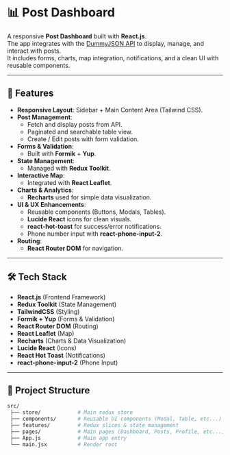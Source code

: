 # 📊 Post Dashboard

A responsive **Post Dashboard** built with **React.js**.  
The app integrates with the [DummyJSON API](https://dummyjson.com/posts) to display, manage, and interact with posts.  
It includes forms, charts, map integration, notifications, and a clean UI with reusable components.

---

## 🚀 Features

- **Responsive Layout**: Sidebar + Main Content Area (Tailwind CSS).
- **Post Management**:
  - Fetch and display posts from API.
  - Paginated and searchable table view.
  - Create / Edit posts with form validation.
- **Forms & Validation**:
  - Built with **Formik** + **Yup**.
- **State Management**:
  - Managed with **Redux Toolkit**.
- **Interactive Map**:
  - Integrated with **React Leaflet**.
- **Charts & Analytics**:
  - **Recharts** used for simple data visualization.
- **UI & UX Enhancements**:
  - Reusable components (Buttons, Modals, Tables).
  - **Lucide React** icons for clean visuals.
  - **react-hot-toast** for success/error notifications.
  - Phone number input with **react-phone-input-2**.
- **Routing**:
  - **React Router DOM** for navigation.

---

## 🛠️ Tech Stack

- **React.js** (Frontend Framework)  
- **Redux Toolkit** (State Management)  
- **TailwindCSS** (Styling)  
- **Formik + Yup** (Forms & Validation)  
- **React Router DOM** (Routing)  
- **React Leaflet** (Map)  
- **Recharts** (Charts & Data Visualization)  
- **Lucide React** (Icons)  
- **React Hot Toast** (Notifications)  
- **react-phone-input-2** (Phone Input)  

---

## 📂 Project Structure

```bash
src/
 ├── store/            # Main redux store
 ├── components/       # Reusable UI components (Modal, Table, etc...)
 ├── features/         # Redux slices & state management
 ├── pages/            # Main pages (Dashboard, Posts, Profile, etc...)
 ├── App.js            # Main app entry
 └── main.jsx          # Render root
